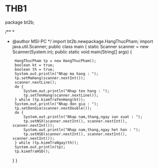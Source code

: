 # THB1
package bt2b;

/**
 *
 * @author MSI-PC
 */
import bt2b.newpackage.HangThucPham;
import java.util.Scanner;
public class main {
    static Scanner scanner = new Scanner(System.in);
    public static void main(String[] args) {
        
        HangThucPham tp = new HangThucPham();
        boolean kt = true;
        boolean th = true;
        System.out.println("Nhap ma hang : ");
        tp.setMaHang(scanner.nextInt());
        scanner.nextLine();
        do {
            System.out.println("Nhap ten hang : ");
            tp.setTenHang(scanner.nextLine());
        } while (tp.kiemTraTenHang(kt));
        System.out.println("Nhap đon gia : ");
        tp.setDonGia(scanner.nextDouble());
        do {
            System.out.println("Nhap nam,thang,ngay san xuat : ");
            tp.setNSX(scanner.nextInt(), scanner.nextInt(), scanner.nextInt());
            System.out.println("Nhap nam,thang,ngay het han : ");
            tp.setHSD(scanner.nextInt(), scanner.nextInt(), scanner.nextInt());
        } while (tp.kiemTraNgay(th));
        System.out.println(tp);
        tp.kiemTraHSD();
    }
}
